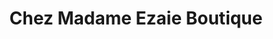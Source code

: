 ---
title: "Chez Madame Ezaie Boutique"
url: /ruelle-patience/chez-madame-ezaie-boutique/
shop: Lebensmittel
---